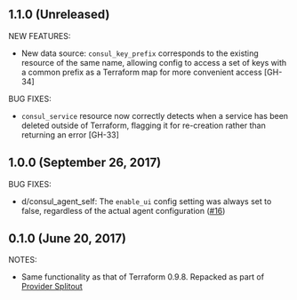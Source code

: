 ## 1.1.0 (Unreleased)

NEW FEATURES:

* New data source: `consul_key_prefix` corresponds to the existing resource of the same name, allowing config to access a set of keys with a common prefix as a Terraform map for more convenient access [GH-34]

BUG FIXES:

* `consul_service` resource now correctly detects when a service has been deleted outside of Terraform, flagging it for re-creation rather than returning an error [GH-33]

## 1.0.0 (September 26, 2017)

BUG FIXES:

* d/consul_agent_self: The `enable_ui` config setting was always set to false, regardless of the actual agent configuration ([#16](https://github.com/terraform-providers/terraform-provider-consul/issues/16))

## 0.1.0 (June 20, 2017)

NOTES:

* Same functionality as that of Terraform 0.9.8. Repacked as part of [Provider Splitout](https://www.hashicorp.com/blog/upcoming-provider-changes-in-terraform-0-10/)
